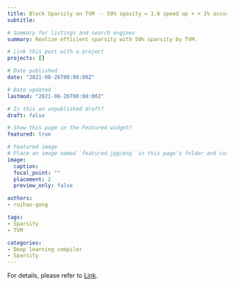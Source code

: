 ```yaml
---
title: Block Sparsity on TVM -- 50% spasity = 1.6 speed up + < 1% accuracy loss
subtitle: 

# Summary for listings and search engines
summary: Realize efficient sparsity with 50% sparsity by TVM.

# Link this post with a project
projects: []

# Date published
date: "2021-08-26T00:00:00Z"

# Date updated
lastmod: "2021-08-26T00:00:00Z"

# Is this an unpublished draft?
draft: false

# Show this page in the Featured widget?
featured: true

# Featured image
# Place an image named `featured.jpg/png` in this page's folder and customize its options here.
image:
  caption: 
  focal_point: ""
  placement: 2
  preview_only: false

authors:
- ruihao-gong

tags:
- Sparsity
- TVM

categories:
- Deep learning compiler
- Sparsity
---
```


For details, please refer to [Link](https://zhuanlan.zhihu.com/p/403869592).
